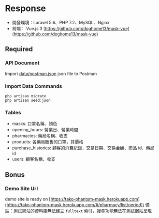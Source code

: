 # Response
  * 開發環境：Laravel 5.6、PHP 7.2、MySQL、Nginx
  * 前端： Vue.js 3 [https://github.com/doghome13/mask-vue](https://github.com/doghome13/mask-vue)

## Required
### API Document
  Import [data/postman.json](storage/data/phantom_mask.postman_collection.json) json file to Postman

### Import Data Commands
  `php artisan migrate`\
  `php artisan seed:json`

### Tables
  * masks: 口罩名稱、顏色
  * opening_hours: 營業日、營業時間
  * pharmacies: 藥局名稱、收支
  * products: 各藥局販售的口罩，其價格
  * purchase_histories: 顧客的消費紀錄，交易日期、交易金額、商品 id、藥局 id
  * users: 顧客名稱、收支

## Bonus
### Demo Site Url
  demo site is ready on [https://tako-phantom-mask.herokuapp.com](https://tako-phantom-mask.herokuapp.com/#/pharmacy/list/period)\
  備註：測試網站的資料庫無法建立 `fulltext` 索引，搜尋功能無法在測試網站呈現
